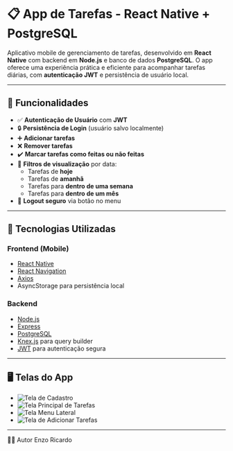 # 📋 App de Tarefas - React Native + PostgreSQL

Aplicativo mobile de gerenciamento de tarefas, desenvolvido em **React Native** com backend em **Node.js** e banco de dados **PostgreSQL**. O app oferece uma experiência prática e eficiente para acompanhar tarefas diárias, com **autenticação JWT** e persistência de usuário local.

---

## 🚀 Funcionalidades

- ✅ **Autenticação de Usuário** com **JWT**
- 🔒 **Persistência de Login** (usuário salvo localmente)
- ➕ **Adicionar tarefas**
- ❌ **Remover tarefas**
- ✔️ **Marcar tarefas como feitas ou não feitas**
- 📅 **Filtros de visualização** por data:
  - Tarefas de **hoje**
  - Tarefas de **amanhã**
  - Tarefas para **dentro de uma semana**
  - Tarefas para **dentro de um mês**
- 🚪 **Logout seguro** via botão no menu

---

## 🧰 Tecnologias Utilizadas

### Frontend (Mobile)
- [React Native](https://reactnative.dev/)
- [React Navigation](https://reactnavigation.org/)
- [Axios](https://axios-http.com/)
- AsyncStorage para persistência local

### Backend
- [Node.js](https://nodejs.org/)
- [Express](https://expressjs.com/)
- [PostgreSQL](https://www.postgresql.org/)
- [Knex.js](http://knexjs.org/) para query builder
- [JWT](https://jwt.io/) para autenticação segura

---

## 🖥️ Telas do App

- ![Tela de Cadastro](./Linkedin/Tela%20de%20Cadastro.png)
- ![Tela Principal de Tarefas](./Linkedin/Mes.png)
- ![Tela Menu Lateral](./Linkedin/Filtro%20de%20datas%20e%20logout.png)
- ![Tela de Adicionar Tarefas](./Linkedin/Adicionar%20Tarefa.png)



---

👨‍💻 Autor
Enzo Ricardo
